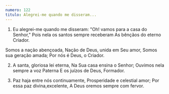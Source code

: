 ```yaml
---
numero: 122
titulo: Alegrei-me quando me disseram...
---
```

1. Eu alegrei-me quando me disseram:
"Oh! vamos para a casa do Senhor,"
Pois nela os santos sempre receberam
As bênçãos do eterno Criador.

Somos a nação abençoada,
Nação de Deus, unida em Seu amor,
Somos sua geração amada;
Por nós é Deus, o Criador.

2. A santa, gloriosa lei eterna,
Na Sua casa ensina o Senhor;
Ouvimos nela sempre a voz Paterna
E os juízos de Deus, Formador.

3. Paz haja entre nós continuamente,
Prosperidade e celestial amor;
Por essa paz divina,excelente,
A Deus oremos sempre com fervor.
